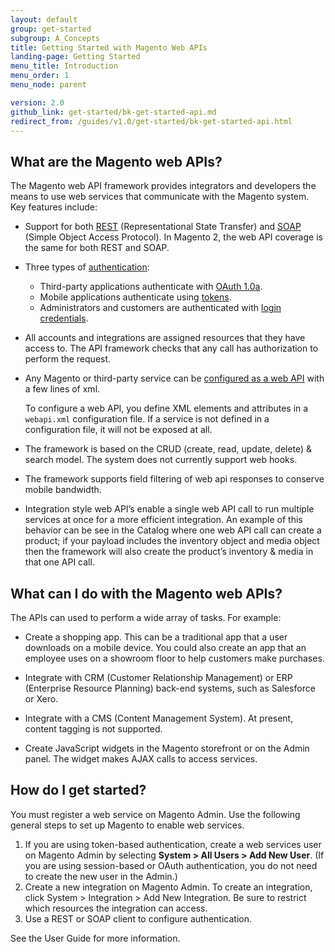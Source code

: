 ```yaml
---
layout: default
group: get-started
subgroup: A_Concepts
title: Getting Started with Magento Web APIs
landing-page: Getting Started
menu_title: Introduction
menu_order: 1
menu_node: parent

version: 2.0
github_link: get-started/bk-get-started-api.md
redirect_from: /guides/v1.0/get-started/bk-get-started-api.html
---
```

<h2 id="whatare">What are the Magento web APIs?</h2>

The Magento web API framework provides integrators and developers the means to use web services that communicate with the Magento system. Key features include:

* Support for both <a href="{{page.baseurl}}/rest/bk-rest.html">REST</a> (Representational State Transfer) and <a href="{{page.baseurl}}/soap/bk-soap.html">SOAP</a> (Simple Object Access Protocol). In Magento 2, the web API coverage is the same for both REST and SOAP.

* Three types of <a href="{{page.baseurl}}get-started/authentication/gs-authentication.html">authentication</a>:
	* Third-party applications authenticate with <a href="{{page.baseurl}}/get-started/authentication/gs-authentication-oauth.html">OAuth 1.0a</a>.
	* Mobile applications authenticate using <a href="{{page.baseurl}}/get-started/authentication/gs-authentication-token.html">tokens</a>. 
	* Administrators and customers are authenticated with <a href="{{page.baseurl}}/get-started/authentication/gs-authentication-token.html">login credentials</a>. 
	
* All accounts and integrations are assigned resources that they have access to. The API framework checks that any call has authorization to perform the request.    

* Any Magento or third-party service can be <a href="{{page.baseurl}}/extension-dev-guide/service-contracts/service-to-web-service.html">configured as a web API</a> with a few lines of xml.

	 To configure a web API, you define XML elements and attributes in a `webapi.xml` configuration file. If a service is not defined in a configuration file, it will not be exposed at all. 
* The framework is based on the CRUD (create, read, update, delete) & search model. The system does not currently support web hooks.

* The framework supports field filtering of web api responses to conserve mobile bandwidth.

* Integration style web API’s enable a single web API call to run multiple services at once for a more efficient integration.  An example of this behavior can be see in the Catalog where one web API call can create a product; if your payload includes the inventory object and media object then the framework will also create the product’s inventory & media in that one API call.


<h2 id="uses">What can I do with the Magento web APIs?</h2>


The APIs can used to perform a wide array of tasks. For example:

* Create a shopping app. This can be a traditional app that a user downloads on a mobile device. You could also create an app that an employee uses on a showroom floor to help customers make purchases.

* Integrate with CRM (Customer Relationship Management) or ERP (Enterprise Resource Planning) back-end systems, such as Salesforce or Xero.

* Integrate with a CMS (Content Management System). At present, content tagging is not supported.

* Create JavaScript widgets in the Magento storefront or on the Admin panel. The widget makes AJAX calls to access services.


<h2 id="procedure">How do I get started?</h2>

You must register a web service on Magento Admin. Use the following general steps to set up Magento to enable web services.

1. If you are using token-based authentication, create a web services user on Magento Admin by selecting **System > All Users > Add New User**. (If you are using session-based or OAuth authentication, you do not need to create the new user in the Admin.)
2. Create a new integration on Magento Admin. To create an integration, click System > Integration > Add New Integration. Be sure to restrict which resources the integration can access.
3. Use a REST or SOAP client to configure authentication.

See the User Guide for more information.

